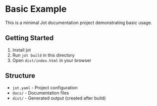 # Basic Example

This is a minimal Jot documentation project demonstrating basic usage.

## Getting Started

1. Install jot
2. Run `jot build` in this directory
3. Open `dist/index.html` in your browser

## Structure

- `jot.yaml` - Project configuration
- `docs/` - Documentation files
- `dist/` - Generated output (created after build)
